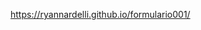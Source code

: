 <a href="https://ryannardelli.github.io/formulario001/">https://ryannardelli.github.io/formulario001/</a>
 
